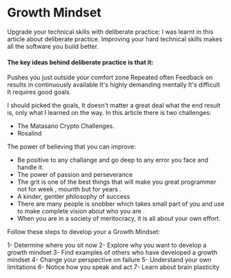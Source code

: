 # Growth Mindset

Upgrade your technical skills with deliberate practice: 
I was learnt in this article about deliberate practice. Improving your hard technical skills makes all the software you build better.

#### The key ideas behind deliberate practice is that it:  
Pushes you just outside your comfort zone Repeated often Feedback on results in continuously available It's highly demanding mentally It's difficult It requires good
goals.  

I should picked the goals, It doesn't matter a great deal what the end result is, only what I learned on the way. In this article there is two challenges:  

- The Matasano Crypto Challenges.
- Rosalind  

The power of believing that you can improve:  

- Be positive to any challange and go deep to any error you face and handle it.
- The power of passion and perseverance
- The grit is one of the best things that will make you great programmer not for week , mounth but for years .
- A kinder, gentler philosophy of success
- There are many people is snobber which takes small part of you and use to make complete vision about who you are .
- When you are in a society of meritocracy, it is all about your own effort.

Follow these steps to develop your a Growth Mindset:  

1- Determine where you sit now
2- Explore why you want to develop a growth mindset
3- Find examples of others who have developed a growth mindset
4- Change your perspective on failure
5- Understand your own limitations
6- Notice how you speak and act
7- Learn about brain plasticity
